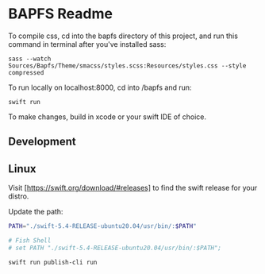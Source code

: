 # BAPFS Readme

To compile css, cd into the bapfs directory of this project, and run this command in terminal after you've installed sass:
```
sass --watch Sources/Bapfs/Theme/smacss/styles.scss:Resources/styles.css --style compressed
```

To run locally on localhost:8000, cd into /bapfs and run:
```
swift run
```

To make changes, build in xcode or your swift IDE of choice.

## Development

## Linux

Visit [https://swift.org/download/#releases] to find the swift release for your distro.

Update the path:

```sh
PATH="./swift-5.4-RELEASE-ubuntu20.04/usr/bin/:$PATH"

# Fish Shell
# set PATH "./swift-5.4-RELEASE-ubuntu20.04/usr/bin/:$PATH";

swift run publish-cli run
```
